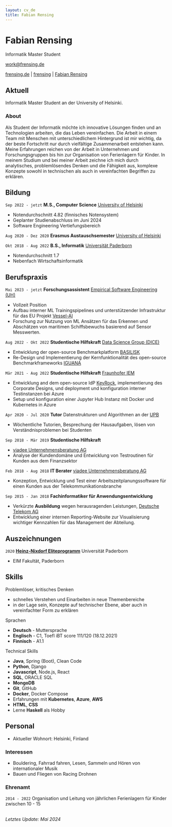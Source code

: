 ```yaml
---
layout: cv_de
title: Fabian Rensing
---
```

# Fabian Rensing
Informatik Master Student

<a href="work@frensing.de">work@frensing.de</a>

<div id="webaddress">
    <a href="https://frensing.de"><i class="fas fa-home"></i> frensing.de</a>
    | <a href="https://github.com/frensing"><i class="fab fa-github"></i> frensing</a>
    | <a href="https://www.linkedin.com/in/fabian-rensing-75aa941b8"><i class="fab fa-linkedin"></i> Fabian Rensing</a>
</div>


## Aktuell

Informatik Master Student an der University of Helsinki.

### About

Als Student der Informatik möchte ich innovative Lösungen finden und an Technologien arbeiten, die das Leben vereinfachen. Die Arbeit in einem Team mit Menschen mit unterschiedlichem Hintergrund ist mir wichtig, da der beste Fortschritt nur durch vielfältige Zusammenarbeit entstehen kann. Meine Erfahrungen reichen von der Arbeit in Unternehmen und Forschungsgruppen bis hin zur Organisation von Ferienlagern für Kinder. 
In meinem Studium und bei meiner Arbeit zeichne ich mich durch analytisches, problemlösendes Denken und die Fähigkeit aus, komplexe Konzepte sowohl in technischen als auch in vereinfachten Begriffen zu erklären.
<!-- 
I want to use my analytical and technical skills to shape a sustainable future by developing software and solving various problems. -->


## Bildung

`Sep 2022 - jetzt`
**M.S., Computer Science** [University of Helsinki](https://www.helsinki.fi/en/faculty-science/faculty/computer-science)
- Notendurchschnitt 4.82 (finnisches Notensystem)
- Geplanter Studienabschluss im Juni 2024
- Software Engineering Vertiefungsbereich

`Aug 2020 - Dez 2020`
**Erasmus Austauschsemester** [University of Helsinki](https://www.helsinki.fi/en/faculty-science/faculty/computer-science)

`Okt 2018 - Aug 2022`
**B.S., Informatik** [Universität Paderborn](https://www.uni-paderborn.de/en/)
- Notendurchschnitt 1.7
- Nebenfach Wirtschaftsinformatik


## Berufspraxis

<!-- (See [LinkedIn](https://www.linkedin.com/in/fabian-rensing-75aa941b8) for short description of tasks) -->

<!-- ### Student Jobs -->

`Mai 2023 - jetzt`
**Forschungsassistent** [Empirical Software Engineering (UH)](https://www.helsinki.fi/en/researchgroups/empirical-software-engineering)
- Vollzeit Position
- Aufbau interner ML Trainingspipelines und unterstützender Infrastruktur für das EU Projekt [Vessel-AI](https://vessel-ai.eu/)
- Forschung zur Nutzung von ML Ansätzen für das Erkennen und Abschätzen von maritimen Schiffsbewuchs basierend auf Sensor Messwerten.

`Aug 2022 - Okt 2022`
**Studentische Hilfskraft** [Data Science Group (DICE)](https://dice-research.org/)
- Entwicklung der open-source Benchmarkplatform [BASILISK](https://github.com/dice-group/Basilisk)
- Re-Design und Implementierung der Kernfunktionalität des open-source Benchmarkframeworks [IGUANA](https://github.com/dice-group/IGUANA)

`Mär 2021 - Aug 2022`
**Studentische Hilfskraft** [Fraunhofer IEM](https://www.iem.fraunhofer.de/en.html)
- Entwicklung and dem open-source IdP [KeyRock](https://github.com/ging/fiware-idm), implementierung des Corporate Designs, und deployment und konfiguration interner Testinstanzen bei Azure
- Setup und konfiguration einer Jupyter Hub Instanz mit Docker und Kubernetes in Azure

`Apr 2020 - Jul 2020`
**Tutor** Datenstrukturen und Algorithmen an der [UPB](https://www.uni-paderborn.de/en/)
- Wöchentliche Tutorien, Besprechung der Hausaufgaben, lösen von Verständnisproblemen bei Studenten

`Sep 2018 - Mär 2019`
**Studentische Hilfskraft**
- [viadee Unternehmensberatung AG](https://www.viadee.de/en/)
- Analyse der Kundendomäne und Entwicklung von Testroutinen für Kunden aus dem Finanzsektor


<!-- ### Fulltime Work -->

`Feb 2018 - Aug 2018`
**IT Berater** [viadee Unternehmensberatung AG](https://www.viadee.de/en/)
- Konzeption, Entwicklung und Test einer Arbeitszeitplanungssoftware für einen Kunden aus der Telekommunikationsbranche

`Sep 2015 - Jan 2018`
**Fachinformatiker für Anwendungsentwicklung**
- Verkürzte **Ausbildung** wegen herausragenden Leistungen, [Deutsche Telekom AG](https://www.telekom.com/en)
- Entwicklung einer internen Reporting-Website zur Visualisierung wichtiger Kennzahlen für das Management der Abteilung.


## Auszeichnungen

`2020`
[**Heinz-Nixdorf Eliteprogramm**](https://www.eim.uni-paderborn.de/en/faculty/courses-of-study/studies/support-for-talent) Universität Paderborn
- EIM Fakultät, Paderborn


## Skills
Problemlöser, kritisches Denken
- schnelles Verstehen und Einarbeiten in neue Themenbereiche
- in der Lage sein, Konzepte auf technischer Ebene, aber auch in vereinfachter Form zu erklären

Sprachen
- **Deutsch** - Muttersprache
- **Englisch** - C1, Toefl iBT score 111/120 (18.12.2021)
- **Finnisch** - A1.1

Technical Skills
- **Java**, Spring (Boot), Clean Code
- **Python**, Django
- **Javascript**, Node.js, React
- **SQL**, ORACLE SQL
- **MongoDB**
- **Git**, GitHub
- **Docker**, Docker Compose
- Erfahrungen mit **Kubernetes**, **Azure**, **AWS**
- **HTML**, **CSS**
- Lerne **Haskell** als Hobby


## Personal
- Aktueller Wohnort: Helsinki, Finland

### Interessen
- Bouldering, Fahrrad fahren, Lesen, Sammeln und Hören von internationaler Musik
- Bauen und Fliegen von Racing Drohnen

### Ehrenamt

`2014 - 2022`
Organisation und Leitung von jährlichen Ferienlagern für Kinder zwischen 10 - 15

\
<em id="updated">Letztes Update: Mai 2024</em>
